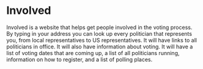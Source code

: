 # Involved

Involved is a website that helps get people involved in the voting process.  By typing in your address you can look up every politician that represents you, from local representatives to US representatives. It will have links to all politicians in office.  It will also have information about voting.  It will have a list of voting dates that are coming up, a list of all politicians running, information on how to register, and a list of polling places. 

